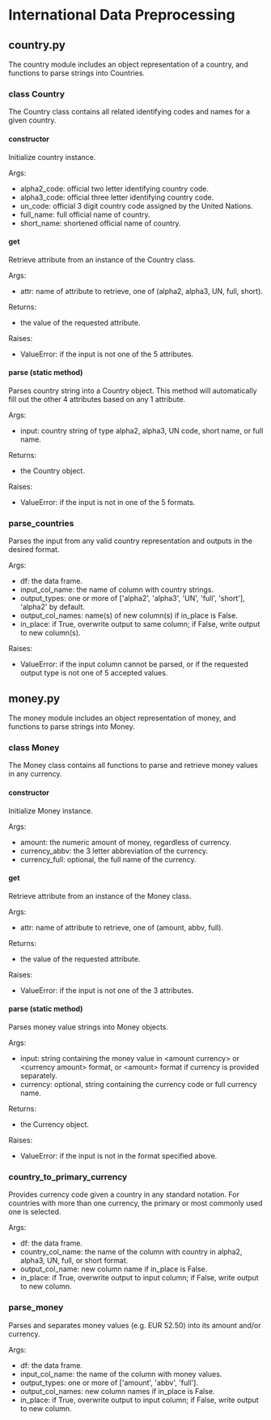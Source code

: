 # International Data Preprocessing

## country.py

The country module includes an object representation of a country, and functions to parse strings into Countries.

### class Country

The Country class contains all related identifying codes and names for a given country.

#### constructor

Initialize country instance.

Args:
* alpha2_code: official two letter identifying country code.
* alpha3_code: official three letter identifying country code.
* un_code: official 3 digit country code assigned by the United Nations.
* full_name: full official name of country.
* short_name: shortened official name of country.

#### get

Retrieve attribute from an instance of the Country class.

Args:
* attr: name of attribute to retrieve, one of (alpha2, alpha3, UN, full, short).

Returns:
* the value of the requested attribute.

Raises:
* ValueError: if the input is not one of the 5 attributes.

#### parse (static method)

Parses country string into a Country object. This method will automatically fill out the other 4 attributes based on any 1 attribute.

Args:
* input: country string of type alpha2, alpha3, UN code, short name, or full name.

Returns:
* the Country object.

Raises:
* ValueError: if the input is not in one of the 5 formats.

### parse_countries

Parses the input from any valid country representation and outputs in the desired format.

Args:
* df: the data frame.
* input_col_name: the name of column with country strings.
* output_types: one or more of ['alpha2', 'alpha3', 'UN', 'full', 'short'], 'alpha2' by default.
* output_col_names: name(s) of new column(s) if in_place is False.
* in_place: if True, overwrite output to same column; if False, write output to new column(s).

Raises:
* ValueError: if the input column cannot be parsed, or if the requested output type is not one of 5 accepted values.

## money.py

The money module includes an object representation of money, and functions to parse strings into Money.

### class Money

The Money class contains all functions to parse and retrieve money values in any currency.

#### constructor

Initialize Money instance.

Args:
* amount: the numeric amount of money, regardless of currency.
* currency_abbv: the 3 letter abbreviation of the currency.
* currency_full: optional, the full name of the currency.

#### get

Retrieve attribute from an instance of the Money class.

Args:
* attr: name of attribute to retrieve, one of (amount, abbv, full).

Returns:
* the value of the requested attribute.

Raises:
* ValueError: if the input is not one of the 3 attributes.

#### parse (static method)

Parses money value strings into Money objects.

Args:
* input: string containing the money value in \<amount currency\> or \<currency amount\> format, or \<amount\> format if currency is provided separately.
* currency: optional, string containing the currency code or full currency name.

Returns:
* the Currency object.

Raises:
* ValueError: if the input is not in the format specified above.

### country_to_primary_currency

Provides currency code given a country in any standard notation. For countries with more than one currency, the primary or most commonly used one is selected.

Args:
* df: the data frame.
* country_col_name: the name of the column with country in alpha2, alpha3, UN, full, or short format.
* output_col_name: new column name if in_place is False.
* in_place: if True, overwrite output to input column; if False, write output to new column.

### parse_money

Parses and separates money values (e.g. EUR 52.50) into its amount and/or currency.

Args:
* df: the data frame.
* input_col_name: the name of the column with money values.
* output_types: one or more of ['amount', 'abbv', 'full'].
* output_col_names: new column names if in_place is False.
* in_place: if True, overwrite output to input column; if False, write output to new column.







